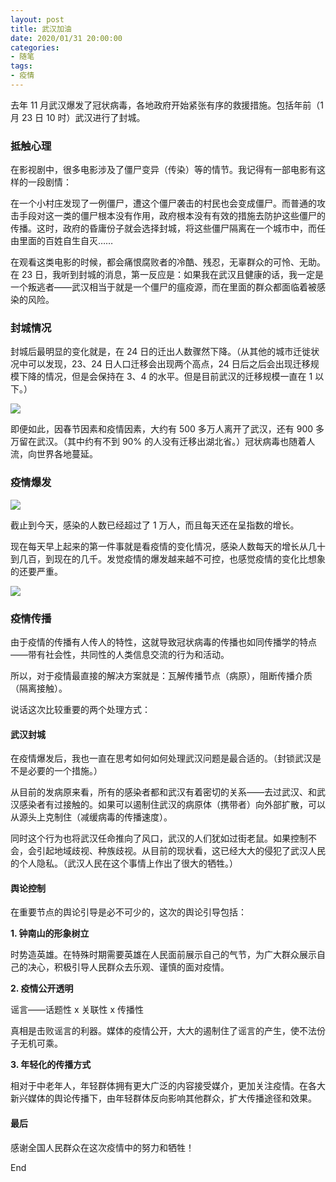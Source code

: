 ```yaml
---
layout: post
title: 武汉加油
date: 2020/01/31 20:00:00
categories:
- 随笔
tags:
- 疫情
---
```


去年 11 月武汉爆发了冠状病毒，各地政府开始紧张有序的救援措施。包括年前（1 月 23 日 10 时）武汉进行了封城。

### 抵触心理

在影视剧中，很多电影涉及了僵尸变异（传染）等的情节。我记得有一部电影有这样的一段剧情：

在一个小村庄发现了一例僵尸，遭这个僵尸袭击的村民也会变成僵尸。而普通的攻击手段对这一类的僵尸根本没有作用，政府根本没有有效的措施去防护这些僵尸的传播。这时，政府的昏庸份子就会选择封城，将这些僵尸隔离在一个城市中，而任由里面的百姓自生自灭……

在观看这类电影的时候，都会痛恨腐败者的冷酷、残忍，无辜群众的可怜、无助。在 23 日，我听到封城的消息，第一反应是：如果我在武汉且健康的话，我一定是一个叛逃者——武汉相当于就是一个僵尸的瘟疫源，而在里面的群众都面临着被感染的风险。

### 封城情况

封城后最明显的变化就是，在 24 日的迁出人数骤然下降。（从其他的城市迁徙状况中可以发现，23、24 日人口迁移会出现两个高点，24 日后之后会出现迁移规模下降的情况，但是会保持在 3、4 的水平。但是目前武汉的迁移规模一直在 1 以下。）

![](http://pics.naaln.com/blog/2020-01-31-070756.png-basicBlog)

即便如此，因春节因素和疫情因素，大约有 500 多万人离开了武汉，还有 900 多万留在武汉。（其中约有不到 90% 的人没有迁移出湖北省。）冠状病毒也随着人流，向世界各地蔓延。

### 疫情爆发

![](http://pics.naaln.com/blog/2020-01-31-072618.png-basicBlog)

截止到今天，感染的人数已经超过了 1 万人，而且每天还在呈指数的增长。

现在每天早上起来的第一件事就是看疫情的变化情况，感染人数每天的增长从几十到几百，到现在的几千。发觉疫情的爆发越来越不可控，也感觉疫情的变化比想象的还要严重。

![](http://pics.naaln.com/blog/2020-01-31-072239.jpg-basicBlog)

### 疫情传播

由于疫情的传播有人传人的特性，这就导致冠状病毒的传播也如同传播学的特点——带有社会性，共同性的人类信息交流的行为和活动。

所以，对于疫情最直接的解决方案就是：瓦解传播节点（病原），阻断传播介质（隔离接触）。

说话这次比较重要的两个处理方式：

#### 武汉封城

在疫情爆发后，我也一直在思考如何如何处理武汉问题是最合适的。（封锁武汉是不是必要的一个措施。）

从目前的发病原来看，所有的感染者都和武汉有着密切的关系——去过武汉、和武汉感染者有过接触的。如果可以遏制住武汉的病原体（携带者）向外部扩散，可以从源头上克制住（减缓病毒的传播速度）。

同时这个行为也将武汉任命推向了风口，武汉的人们犹如过街老鼠。如果控制不会，会引起地域歧视、种族歧视。从目前的现状看，这已经大大的侵犯了武汉人民的个人隐私。（武汉人民在这个事情上作出了很大的牺牲。）

#### 舆论控制

在重要节点的舆论引导是必不可少的，这次的舆论引导包括：

**1. 钟南山的形象树立**

时势造英雄。在特殊时期需要英雄在人民面前展示自己的气节，为广大群众展示自己的决心，积极引导人民群众去乐观、谨慎的面对疫情。

**2. 疫情公开透明**

谣言——话题性 x 关联性 x 传播性

真相是击败谣言的利器。媒体的疫情公开，大大的遏制住了谣言的产生，使不法份子无机可乘。

**3. 年轻化的传播方式**

相对于中老年人，年轻群体拥有更大广泛的内容接受媒介，更加关注疫情。在各大新兴媒体的舆论传播下，由年轻群体反向影响其他群众，扩大传播途径和效果。

#### 最后

感谢全国人民群众在这次疫情中的努力和牺牲！

End
